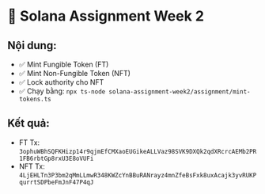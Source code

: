 # 🎯 Solana Assignment Week 2

## Nội dung:
- ✅ Mint Fungible Token (FT)
- ✅ Mint Non-Fungible Token (NFT)
- ✅ Lock authority cho NFT
- ✅ Chạy bằng: `npx ts-node solana-assignment-week2/assignment/mint-tokens.ts`

## Kết quả:
- FT Tx: `3ophuWBhSQFKHizp14r9qjmEfCMXaoEUGikeALLVaz98SVK9DXQk2qdXRcrcAEMb2PR1FB6rbtGp8rxU3E8oVUFi`
- NFT Tx: `4LjEHLTn3P3bm2qMmLLmwR348KWZcYnBBuRANrayz4mnZfeBsFxk8uxAcajk3yvRUKPqurrtSDPbeFmJnF47P4qJ`
